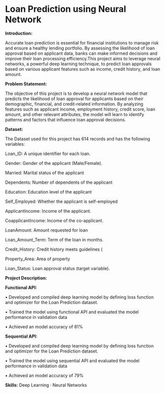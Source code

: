 # Loan Prediction using Neural Network

**Introduction:**

Accurate loan prediction is essential for financial institutions to manage risk and ensure a healthy lending portfolio. By assessing the likelihood of loan approval based on applicant data, banks can make informed decisions and improve their loan processing efficiency.This project aims to leverage neural networks, a powerful deep learning technique, to predict loan approvals based on various applicant features such as income, credit history, and loan amount.

**Problem Statement:**

The objective of this project is to develop a neural network model that predicts the likelihood of loan approval for applicants based on their demographic, financial, and credit-related information. By analyzing features such as applicant income, employment history, credit score, loan amount, and other relevant attributes, the model will learn to identify patterns and factors that influence loan approval decisions. 

**Dataset:** 

The Dataset used for this project has 614 records and has the following variables:

Loan_ID: A unique identifier for each loan.

Gender: Gender of the applicant (Male/Female).

Married: Marital status of the applicant

Dependents: Number of dependents of the applicant 

Education: Education level of the applicant 

Self_Employed: Whether the applicant is self-employed 

ApplicantIncome: Income of the applicant.

CoapplicantIncome: Income of the co-applicant.

LoanAmount: Amount requested for loan

Loan_Amount_Term: Term of the loan in months.

Credit_History: Credit history meets guidelines (

Property_Area: Area of property

Loan_Status: Loan approval status (target variable).

**Project Description:**

**Functional API:**

• Developed and compiled deep learning model by defining loss function and optimizer for the Loan Prediction dataset.

• Trained the model using functional API and evaluated the model performance in validation data

• Achieved an model accuracy of 81%

**Sequential API:**

• Developed and compiled deep learning model by defining loss function and optimizer for the Loan Prediction dataset.

• Trained the model using sequential API and evaluated the model performance in validation data

• Achieved an model accuracy of 79%

**Skills:** Deep Learning · Neural Networks
